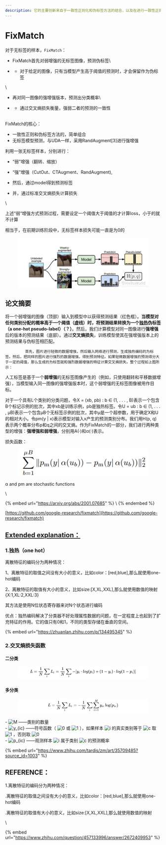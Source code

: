 ```yaml
---
description: 它的主要创新来自于一致性正则化和伪标签方法的结合，以及在进行一致性正则化时使用独立的弱增强和强增强。
---
```


# FixMatch



对于无标签的样本，`FixMatch`：

* FixMatch首先对弱增强的无标签图像，预测伪标签\

*
  * 对于给定的图像，只有当模型产生高于阈值的预测时，才会保留作为伪标签

\


* 再对同一图像的强增强版本，预测出分类概率\

*
  * 通过交叉熵损失衡量，强弱二者的预测的一致性

\
FixMatch的核心：

* 一致性正则和伪标签方法的，简单组合
* 无标签模型预测，与UDA一样，采用RandAugment\[3]进行强增强



利用一张无标签样本，分别进行：

* “弱”增强（翻转、缩放）
* “强”增强（CutOut、CTAugment、RandAugment),



* 然后，通过model得到预测标签
* 并，通过标准交叉熵损失计算损失

\


上述“弱“增强方式预测过程，需要设定一个阈值大于阈值的才计算loss，小于的就不计算

相当于，在前期训练阶段中，无标签样本损失可能一直是为0的



<figure><img src="../../.gitbook/assets/image (1) (1).png" alt=""><figcaption></figcaption></figure>

## 论文摘要

将一个弱增强的图像（顶部）输入到模型中以获得预测结果（红色框）。**当模型对任何类别分配的概率高于一个阈值（虚线）时，将预测结果转换为一个**[**独热**](fixmatch.md#user-content-extended-explanation-1)**伪标签（**a one-hot pseudo-label**）（？）**。然后，我们计算模型对同一图像进行**强增强**后的版本的预测结果（底部）。通过**交叉熵损失**，训练模型使其在强增强版本上的预测结果与伪标签相匹配。



```
         首先，图片进行轻微的数据增强，然后输入网络进行预测，生成独热编码的为标签。然后，把同样的图片进行强烈的数据增强，得到预测特征。如果轻微数据增强的预测得分大于一定的阈值，那么生成的为标签就和强烈数据增强的特征计算交叉熵损失。整个过程如上图所示：
```

人工标签是基于一个**弱增强**的无标签图像产生的（例如，只使用翻转和平移数据增强），当模型输入同一图像的强增强版本时，这个弱增强的无标签图像被用作目标。



对于一个具有L个类别的分类问题，令X = (xb, pb) : b ∈ (1, . . . , B)表示一个包含B个标记示例的批次，其中xb是训练示例，pb是独热标签。令U = ub : b ∈ (1, . . . , µB)表示一个包含µB个无标签示例的批次，其中µ是一个超参数，用于确定X和U的相对大小。令pm(y | x)表示模型对输入x产生的预测类别分布。我们用H(p, q)表示两个概率分布p和q之间的交叉熵。作为FixMatch的一部分，我们进行两种类型的增强：**强增强和弱增强**，分别用A(·)和α(·)表示。



损失函数：

<figure><img src="../../.gitbook/assets/image (41).png" alt=""><figcaption></figcaption></figure>

α and pm are stochastic functions























\


{% embed url="https://arxiv.org/abs/2001.07685" %}
\\
{% endembed %}

[https://github.com/google-research/fixmatch](https://github.com/google-research/fixmatch)

## [Extended explanation：](https://github.com/rosettarosettarosetta/read-paper/blob/main/sam/segment-anything.md#extended-explanation) <a href="#user-content-extended-explanation" id="user-content-extended-explanation"></a>

### 1.独热（one hot） <a href="#user-content-extended-explanation" id="user-content-extended-explanation"></a>

离散特征的编码分为两种情况：

1、离散特征的取值之间没有大小的意义，比如color：\[red,blue],那么就使用one-hot编码

2、离散特征的取值有大小的意义，比如size:\[X,XL,XXL],那么就使用数值的映射{X:1,XL:2,XXL:3}



其方法是使用N位状态寄存器来对N个状态进行编码



优点：独热编码解决了分类器不好处理属性数据的问题，在一定程度上也起到了扩充特征的作用。它的值只有0和1，不同的类型存储在垂直的空间。

{% embed url="https://zhuanlan.zhihu.com/p/134495345" %}

### 2.交叉熵损失函数

#### 二分类

<figure><img src="../../.gitbook/assets/image (39).png" alt=""><figcaption></figcaption></figure>

#### &#x20;多分类

<figure><img src="../../.gitbook/assets/image (40).png" alt=""><figcaption></figcaption></figure>

\- ![M](https://www.zhihu.com/equation?tex=M\&consumer=ZHI\_MENG) ——类别的数量\
\- ![y\_{ic}](https://www.zhihu.com/equation?tex=y\_%7Bic%7D\&consumer=ZHI\_MENG) ——符号函数（ ![0](https://www.zhihu.com/equation?tex=0\&consumer=ZHI\_MENG) 或 ![1](https://www.zhihu.com/equation?tex=1\&consumer=ZHI\_MENG) ），如果样本 ![i](https://www.zhihu.com/equation?tex=i\&consumer=ZHI\_MENG) 的真实类别等于 ![c](https://www.zhihu.com/equation?tex=c\&consumer=ZHI\_MENG) 取 ![1](https://www.zhihu.com/equation?tex=1\&consumer=ZHI\_MENG) ，否则取 ![0](https://www.zhihu.com/equation?tex=0\&consumer=ZHI\_MENG)\
\- ![p\_{ic}](https://www.zhihu.com/equation?tex=p\_%7Bic%7D\&consumer=ZHI\_MENG) ——观测样本 ![i](https://www.zhihu.com/equation?tex=i\&consumer=ZHI\_MENG) 属于类别 ![c](https://www.zhihu.com/equation?tex=c\&consumer=ZHI\_MENG) 的预测概率

{% embed url="https://www.zhihu.com/tardis/zm/art/35709485?source_id=1003" %}

## REFERENCE：

1.离散特征的编码分为两种情况：

.离散特征的取值之间没有大小的意义，比如color：\[red,blue],那么就使用one-hot编码

.离散特征的取值有大小的意义，比如size:\[X,XL,XXL],那么就使用数值的映射

\


{% embed url="https://www.zhihu.com/question/457133996/answer/2672409953" %}



